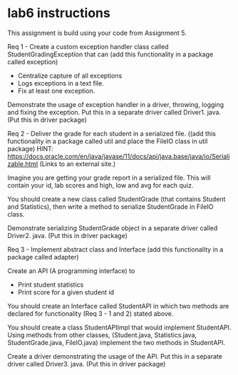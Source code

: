 # lab6 instructions

This assignment is build using your code from Assignment 5.

Req 1 - Create a custom exception handler class called StudentGradingException
that can (add this functionality in a package called exception)

- Centralize capture of all exceptions
- Logs exceptions in a text file.
- Fix at least one exception.

Demonstrate the usage of exception handler in a driver, throwing, logging and
fixing the exception. Put this in a separate driver called Driver1. java.
(Put this in driver package)

Req 2 - Deliver the grade for each student in a serialized file.
((add this functionality in a package called util and place the FileIO class in util package)
HINT: https://docs.oracle.com/en/java/javase/11/docs/api/java.base/java/io/Serializable.html
(Links to an external site.)

Imagine you are getting your grade report in a serialized file. This will
contain your id, lab scores and high, low and avg for each quiz.

You should create a new class called StudentGrade
(that contains Student and Statistics), then write a method to serialize
StudentGrade in FileIO class.

Demonstrate serializing StudentGrade object in a separate driver called Driver2.
java.  (Put this in driver package)

Req 3 - Implement abstract class and Interface (add this functionality in a
package called adapter)

Create an API (A programming interface) to

- Print student statistics
- Print score for a given student id

You should create an Interface called StudentAPI in which two methods are
declared for functionality (Req 3 - 1 and 2) stated above.

You should create a class StudentAPIImpl that would implement StudentAPI. Using
methods from other classes,
(Student.java, Statistics.java, StudentGrade.java, FileIO.java) implement the
two methods in StudentAPI.

Create a driver demonstrating the usage of the API. Put this in a separate
driver called Driver3. java.  (Put this in driver package)
